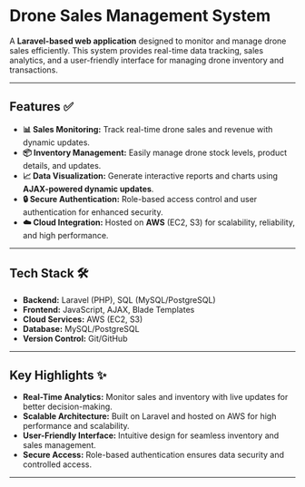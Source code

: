 # Drone Sales Management System

A **Laravel-based web application** designed to monitor and manage drone sales efficiently. This system provides real-time data tracking, sales analytics, and a user-friendly interface for managing drone inventory and transactions.

---

## Features ✅

- **📊 Sales Monitoring:** Track real-time drone sales and revenue with dynamic updates.
- **📦 Inventory Management:** Easily manage drone stock levels, product details, and updates.
- **📈 Data Visualization:** Generate interactive reports and charts using **AJAX-powered dynamic updates**.
- **🔒 Secure Authentication:** Role-based access control and user authentication for enhanced security.
- **☁️ Cloud Integration:** Hosted on **AWS** (EC2, S3) for scalability, reliability, and high performance.

---

## Tech Stack 🛠️

- **Backend:** Laravel (PHP), SQL (MySQL/PostgreSQL)
- **Frontend:** JavaScript, AJAX, Blade Templates
- **Cloud Services:** AWS (EC2, S3)
- **Database:** MySQL/PostgreSQL
- **Version Control:** Git/GitHub

---

## Key Highlights ✨

- **Real-Time Analytics:** Monitor sales and inventory with live updates for better decision-making.
- **Scalable Architecture:** Built on Laravel and hosted on AWS for high performance and scalability.
- **User-Friendly Interface:** Intuitive design for seamless inventory and sales management.
- **Secure Access:** Role-based authentication ensures data security and controlled access.

---


